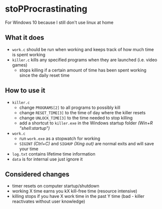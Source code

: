 # stoPProcrastinating
For Windows 10 because I still don't use linux at home

## What it does
- `work.c` should be run when working and keeps track of how much time is spent working
- `killer.c` kills any specified programs when they are launched (i.e. video games)
    - stops killing if a certain amount of time has been spent working since the daily reset time

## How to use it
- `killer.c`
	- change `PROGRAMS[2]` to all programs to possibly kill
	- change `RESET_TIME[3]` to the time of day where the killer resets
	- change `UNLOCK_TIME[3]` to the time needed to stop killing
	- add a shortcut to `killer.exe` in the Windows startup folder *(Win+R "shell:startup")*
- `work.c`
    - run `work.exe` as a stopwatch for working
    - `SIGINT` *(Ctrl+C)* and `SIGHUP` *(Xing out)* are normal exits and will save your time
- `log.txt` contains lifetime time information
- `data` is for internal use just ignore it

## Considered changes
- timer resets on computer startup/shutdown
- working X time earns you kX kill-free time (resource intensive)
- killing stops if you have X work time in the past Y time (bad - killer reactivates without user knowledge)
